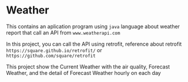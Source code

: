 # Weather
This contains an aplication program using `java` language about weather report that call an API from `www.weatherapi.com`

In this project, you can call the API using retrofit, reference about retrofit `https://square.github.io/retrofit/` or `https://github.com/square/retrofit`

This project show the Current Weather with the air quality, Forecast Weather, and the detail of Forecast Weather hourly on each day
